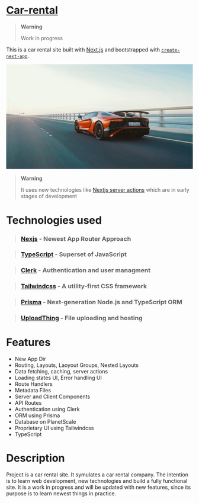 # [Car-rental](car-rental-dominiksieron.vercel.app/)

> **Warning**
>
> Work in progress

This is a car rental site built with [Next.js](https://nextjs.org/) and bootstrapped with [`create-next-app`](https://github.com/vercel/next.js/tree/canary/packages/create-next-app).

[![Skateshop13](./public/hero.jpg)](https://skateshop13.vercel.app/)

> **Warning**
>
> It uses new technologies like [Nextjs server actions](https://nextjs.org/docs/app/building-your-application/data-fetching/server-actions) which are in early stages of development

# Technologies used

> ### [Nexjs](https://nextjs.org/) - Newest App Router Approach

> ### [TypeScript](https://www.typescriptlang.org/) - Superset of JavaScript

> ### [Clerk](https://clerk.com/) - Authentication and user managment

> ### [Tailwindcss](https://tailwindcss.com/) - A utility-first CSS framework

> ### [Prisma](https://www.prisma.io/) - Next-generation Node.js and TypeScript ORM

> ### [UploadThing](https://uploadthing.com/) - File uploading and hosting

# Features

-   New App Dir
-   Routing, Layouts, Laoyout Groups, Nested Layouts
-   Data fetching, caching, server actions
-   Loading states UI, Error handling UI
-   Route Handlers
-   Metadata Files
-   Server and Client Components
-   API Routes
-   Authentication using Clerk
-   ORM using Prisma
-   Database on PlanetScale
-   Proprietary UI using Tailwindcss
-   TypeScript

# Description

Project is a car rental site. It symulates a car rental company. The intention is to learn web development, new technologies and build a fully functional site. It is a work in progress and will be updated with new features, since its purpose is to learn newest things in practice.
